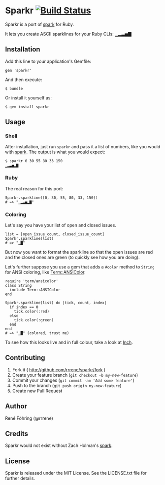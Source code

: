 # Sparkr [![Build Status](https://travis-ci.org/rrrene/sparkr.png?branch=master)](https://travis-ci.org/rrrene/sparkr)

Sparkr is a port of [spark](https://github.com/holman/spark) for Ruby.

It lets you create ASCII sparklines for your Ruby CLIs: ▁▂▃▅▇



## Installation

Add this line to your application's Gemfile:

    gem 'sparkr'

And then execute:

    $ bundle

Or install it yourself as:

    $ gem install sparkr



## Usage

### Shell

After installation, just run `sparkr` and pass it a list of numbers, like
you would with [spark](https://github.com/holman/spark). The output is what
you would expect:

    $ sparkr 0 30 55 80 33 150
    ▁▂▃▅▂▇

### Ruby

The real reason for this port:

    Sparkr.sparkline([0, 30, 55, 80, 33, 150])
    # => "▁▂▃▅▂▇"


### Coloring

Let's say you have your list of open and closed issues.

    list = [open_issue_count, closed_issue_count]
    Sparkr.sparkline(list)
    # => "▁█"

But now you want to format the sparkline so that the open issues are red
and the closed ones are green (to quickly see how you are doing).

Let's further suppose you use a gem that adds a `#color` method to `String`
for ANSI coloring, like
[Term::ANSIColor](https://github.com/flori/term-ansicolor).

    require 'term/ansicolor'
    class String
      include Term::ANSIColor
    end

    Sparkr.sparkline(list) do |tick, count, index|
      if index == 0
        tick.color(:red)
      else
        tick.color(:green)
      end
    end
    # => "▁█" (colored, trust me)

To see how this looks live and in full colour, take a look at
[Inch](http://rrrene.github.io/inch).



## Contributing

1. Fork it ( http://github.com/rrrene/sparkr/fork )
2. Create your feature branch (`git checkout -b my-new-feature`)
3. Commit your changes (`git commit -am 'Add some feature'`)
4. Push to the branch (`git push origin my-new-feature`)
5. Create new Pull Request



## Author

René Föhring (@rrrene)



## Credits

Sparkr would not exist without Zach Holman's [spark](https://github.com/holman/spark).



## License

Sparkr is released under the MIT License. See the LICENSE.txt file for further
details.
